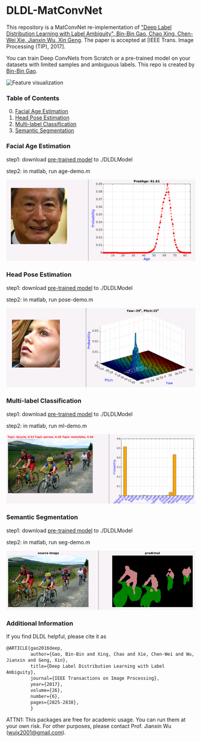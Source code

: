 # DLDL-MatConvNet

This repository is a MatConvNet re-implementation of ["Deep Label Distribution Learning with Label Ambiguity", Bin-Bin Gao, Chao Xing, Chen-Wei Xie, Jianxin Wu, Xin Geng](https://doi.org/10.1109/TIP.2017.2689998). The paper is accepted at [IEEE Trans. Image Processing (TIP), 2017].

You can train Deep ConvNets from Scratch or a pre-trained model on your datasets with limited samples and ambiguous labels. This repo is created by [Bin-Bin Gao](http://lamda.nju.edu.cn/gaobb).

![Feature visualization](http://lamda.nju.edu.cn/gaobb/Projects/DLDL_files/DLDL_LD.png)


### Table of Contents
0. [Facial Age Estimation](#Facial-Age-Estimation)
0. [Head Pose Estimation](#Head-Pose-Estimation)
0. [Multi-label Classification](#Multi-label-Classification)
0. [Semantic Segmentation](#Semantic-Segmentation)

### Facial Age Estimation
step1: download [pre-trained model](https://pan.baidu.com/s/1eSKWELO) to ./DLDLModel

step2: in matlab, run age-demo.m

<img src="./images/age-demo.png" width="512">

### Head Pose Estimation
step1: download [pre-trained model](https://pan.baidu.com/s/1jIOSuSA) to ./DLDLModel

step2: in matlab, run pose-demo.m

<img src="./images/pose-demo.png" width="512">

### Multi-label Classification
step1: download [pre-trained model](https://pan.baidu.com/s/1kV69uxL) to ./DLDLModel

step2: in matlab, run ml-demo.m

<img src="./images/ml-demo.png" width="512">

### Semantic Segmentation
step1: download [pre-trained model](https://pan.baidu.com/s/1pLUhK9P) to ./DLDLModel

step2: in matlab, run seg-demo.m

<img src="./images/Seg-demo.png" width="512">

### Additional Information
If you find DLDL helpful, please cite it as
```
@ARTICLE{gao2016deep,
         author={Gao, Bin-Bin and Xing, Chao and Xie, Chen-Wei and Wu, Jianxin and Geng, Xin},
         title={Deep Label Distribution Learning with Label Ambiguity},
         journal={IEEE Transactions on Image Processing},
         year={2017},
         volume={26},
         number={6},
         pages={2825-2838}, 
         }
```

ATTN1: This packages are free for academic usage. You can run them at your own risk. For other
purposes, please contact Prof. Jianxin Wu (wujx2001@gmail.com).

